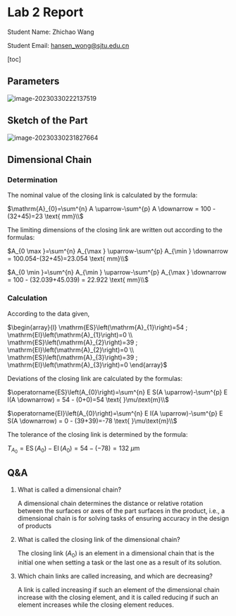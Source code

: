 # Lab 2 Report

Student Name: Zhichao Wang

Student Email: hansen_wong@sjtu.edu.cn

[toc]

## Parameters

![image-20230330222137519](C:\Users\hanse\AppData\Roaming\Typora\typora-user-images\image-20230330222137519.png)

## Sketch of the Part

![image-20230330231827664](C:\Users\hanse\AppData\Roaming\Typora\typora-user-images\image-20230330231827664.png)

## Dimensional Chain

### Determination

The nominal value of the closing link is calculated by the formula:  

$\mathrm{A}_{0}=\sum^{n} A \uparrow-\sum^{p} A \downarrow = 100 - (32+45)=23 \text{ mm}\\$

The limiting dimensions of the closing link are written out according to the formulas:  

$A_{0 \max }=\sum^{n} A_{\max } \uparrow-\sum^{p} A_{\min } \downarrow = 100.054-(32+45)=23.054 \text{ mm}\\$ 

$A_{0 \min }=\sum^{n} A_{\min } \uparrow-\sum^{p} A_{\max } \downarrow = 100 - (32.039+45.039) = 22.922 \text{ mm}\\$

### Calculation

According to the data given,

$\begin{array}{l}
\mathrm{ES}\left(\mathrm{A}_{1}\right)=54 ; \mathrm{EI}\left(\mathrm{A}_{1}\right)=0 \\
\mathrm{ES}\left(\mathrm{A}_{2}\right)=39 ; \mathrm{EI}\left(\mathrm{A}_{2}\right)=0 \\
\mathrm{ES}\left(\mathrm{A}_{3}\right)=39 ; \mathrm{EI}\left(\mathrm{A}_{3}\right)=0
\end{array}$

Deviations of the closing link are calculated by the formulas:  

$\operatorname{ES}\left(A_{0}\right)=\sum^{n} E S(A \uparrow)-\sum^{p} E I(A \downarrow) = 54 - (0+0)=54 \text{ }\mu\text{m}\\$

$\operatorname{EI}\left(A_{0}\right)=\sum^{n} E I(A \uparrow)-\sum^{p} E S(A \downarrow) = 0 - (39+39)=-78 \text{ }\mu\text{m}\\$

The tolerance of the closing link is determined by the formula:  

$T_{A_0} =\operatorname{ES}\left(A_{0}\right)-\operatorname{EI}\left(A_{0}\right)=54-(-78)=132 \text{ }\mu\text{m}$

## Q&A

1. What is called a dimensional chain?

   A dimensional chain determines the distance or relative rotation between the surfaces or axes of the part surfaces in the product, i.e., a dimensional chain is for solving tasks of ensuring accuracy in the design of products  

2. What is called the closing link of the dimensional chain?

   The closing link ($A_0$) is an element in a dimensional chain that is the initial one when setting a task or the last one as a result of its solution.  

3. Which chain links are called increasing, and which are decreasing?  

   A link is called increasing if such an element of the dimensional chain increase with the closing element, and it is called reducing if such an element increases while the closing element reduces.